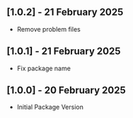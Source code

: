 ## [1.0.2] - 21 February 2025
 - Remove problem files

## [1.0.1] - 21 February 2025
 - Fix package name

## [1.0.0] - 20 February 2025
 - Initial Package Version